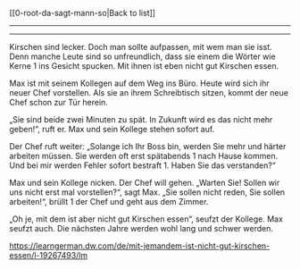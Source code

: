 [[0-root-da-sagt-mann-so|Back to list]]

---
---

Kirschen sind lecker. Doch man sollte aufpassen, mit wem man sie isst. Denn manche Leute sind so unfreundlich, dass sie einem die Wörter wie Kerne 1 ins Gesicht spucken. Mit ihnen ist eben nicht gut Kirschen essen.

Max ist mit seinem Kollegen auf dem Weg ins Büro. Heute wird sich ihr neuer Chef vorstellen. Als sie an ihrem Schreibtisch sitzen, kommt der neue Chef schon zur Tür herein. 

„Sie sind beide zwei Minuten zu spät. In Zukunft wird es das nicht mehr geben!“, ruft er. Max und sein Kollege stehen sofort auf. 

Der Chef ruft weiter: „Solange ich Ihr Boss bin, werden Sie mehr und härter arbeiten müssen. Sie werden oft erst spätabends 1 nach Hause kommen. Und bei mir werden Fehler sofort bestraft 1. Haben Sie das verstanden?“ 

Max und sein Kollege nicken. Der Chef will gehen. 
„Warten Sie! Sollen wir uns nicht erst mal vorstellen?“, sagt Max. „Sie sollen nicht reden, Sie sollen arbeiten!“, brüllt 1 der Chef und geht aus dem Zimmer. 

„Oh je, mit dem ist aber nicht gut Kirschen essen“, seufzt der Kollege. Max seufzt auch. Die nächsten Jahre werden wohl lang und schwer werden.

https://learngerman.dw.com/de/mit-jemandem-ist-nicht-gut-kirschen-essen/l-19267493/lm